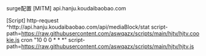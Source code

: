 surge配置
[MITM]
api.hanju.koudaibaobao.com

[Script]
http-request ^http:\/\/api\.hanju\.koudaibaobao\.com\/api\/mediaBlock\/stat script-path=https://raw.githubusercontent.com/aswqazx/scripts/main/hjtv/hjtv.cookie.js
cron "10 0 0 * * *" script-path=https://raw.githubusercontent.com/aswqazx/scripts/main/hjtv/hjtv.js